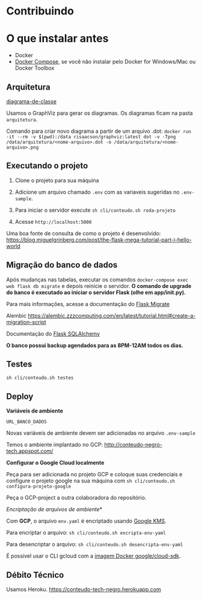 # Contribuindo

# O que instalar antes

- Docker
- [Docker Compose](https://docs.docker.com/compose/install/), se você nâo instalar pelo Docker for Windows/Mac ou Docker Toolbox

## Arquitetura

[diagrama-de-classe](/arquitetura/diagrama-classe.png)

Usamos o GraphViz para gerar os diagramas. Os diagramas ficam na pasta `arquitetura`.

Comando para criar novo diagrama a partir de um arquivo .dot: `docker run -it --rm -v $(pwd):/data risaacson/graphviz:latest dot -v -Tpng /data/arquitetura/<nome-arquivo>.dot -o /data/arquitetura/<nome-arquivo>.png`

## Executando o projeto

1. Clone o projeto para sua máquina

2. Adicione um arquivo chamado `.env` com as variaveis sugeridas no `.env-sample`.

3. Para iniciar o servidor execute `sh cli/conteudo.sh roda-projeto`

4. Acesse `http://localhost:5000`

Uma boa fonte de consulta de como o projeto é desenvolvido: https://blog.miguelgrinberg.com/post/the-flask-mega-tutorial-part-i-hello-world

## Migração do banco de dados

Após mudanças nas tabelas, executar os comandos `docker-compose exec web flask db migrate` e depois reinicie o servidor. **O comando de upgrade do banco é executado ao iniciar o servidor Flask (olhe em app/__init__.py).**

Para mais informações, acesse a documentação do [Flask Migrate](https://flask-migrate.readthedocs.io/en/latest/)

Alembic https://alembic.zzzcomputing.com/en/latest/tutorial.html#create-a-migration-script

Documentação do [Flask SQLAlchemy](http://flask-sqlalchemy.pocoo.org/2.1/)

**O banco possui backup agendados para as 8PM-12AM todos os dias.**

## Testes

`sh cli/conteudo.sh testes`

## Deploy

**Variáveis de ambiente**

`URL_BANCO_DADOS`

Novas variáveis de ambiente devem ser adicionadas no arquivo `.env-sample`

Temos o ambiente implantado no GCP: http://conteudo-negro-tech.appspot.com/

**Configurar o Google Cloud localmente**

Peça para ser adicionada no projeto GCP e coloque suas credenciais e configure o projeto google na sua máquina com `sh cli/conteudo.sh configura-projeto-google`

Peça o GCP-project a outra colaboradora do repositório.

*Encriptação de arquivos de ambiente**

Com **GCP**, o arquivo `env.yaml` é encriptado usando [Google KMS](https://cloud.google.com/kms/).

Para encriptar o arquivo: `sh cli/conteudo.sh encripta-env-yaml`
  
Para desencriptar o arquivo: `sh cli/conteudo.sh desencripta-env-yaml`

É possível usar o CLI gcloud com a [imagem Docker google/cloud-sdk](https://hub.docker.com/r/google/cloud-sdk).

## Débito Técnico

Usamos Heroku.
https://conteudo-tech-negro.herokuapp.com

